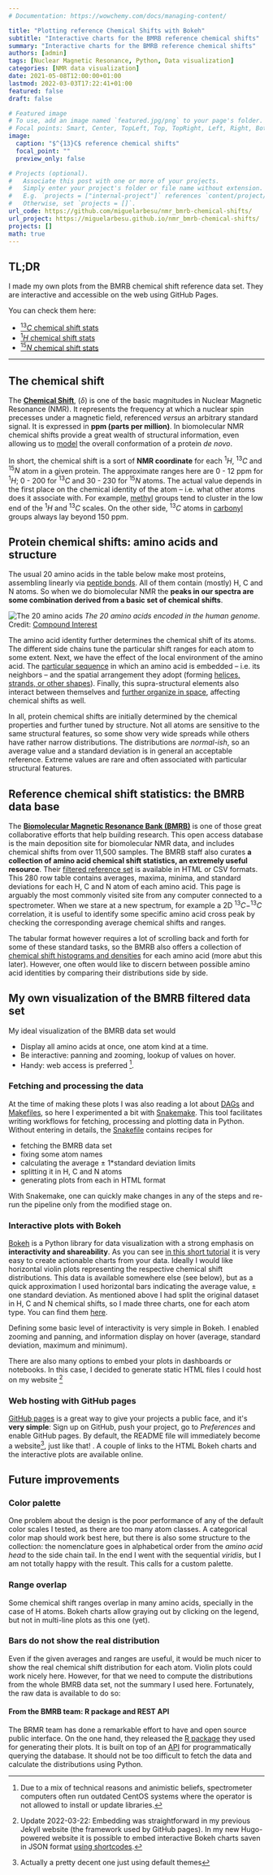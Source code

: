 ```yaml
---
# Documentation: https://wowchemy.com/docs/managing-content/

title: "Plotting reference Chemical Shifts with Bokeh"
subtitle: "Interactive charts for the BMRB reference chemical shifts"
summary: "Interactive charts for the BMRB reference chemical shifts"
authors: [admin]
tags: [Nuclear Magnetic Resonance, Python, Data visualization]
categories: [NMR data visualization]
date: 2021-05-08T12:00:00+01:00
lastmod: 2022-03-03T17:22:41+01:00
featured: false
draft: false

# Featured image
# To use, add an image named `featured.jpg/png` to your page's folder.
# Focal points: Smart, Center, TopLeft, Top, TopRight, Left, Right, BottomLeft, Bottom, BottomRight.
image:
  caption: "$^{13}C$ reference chemical shifts"
  focal_point: ""
  preview_only: false

# Projects (optional).
#   Associate this post with one or more of your projects.
#   Simply enter your project's folder or file name without extension.
#   E.g. `projects = ["internal-project"]` references `content/project/deep-learning/index.md`.
#   Otherwise, set `projects = []`.
url_code: https://github.com/miguelarbesu/nmr_bmrb-chemical-shifts/
url_project: https://miguelarbesu.github.io/nmr_bmrb-chemical-shifts/
projects: []
math: true
---
```


## TL;DR

I made my own plots from the BMRB chemical shift reference data set. They are interactive and accessible on the web using GitHub Pages. 

You can check them here: 

- [$^{13}C$ chemical shift stats](https://miguelarbesu.github.io/nmr_bmrb-chemical-shifts/html/C_bmrb_cs_stats_filtered.html)
- [$^{1}H$ chemical shift stats](https://miguelarbesu.github.io/nmr_bmrb-chemical-shifts/html/H_bmrb_cs_stats_filtered.html)
- [$^{15}N$ chemical shift stats](https://miguelarbesu.github.io/nmr_bmrb-chemical-shifts/html/N_bmrb_cs_stats_filtered.html)

---

## The chemical shift

The [**Chemical Shift**](https://en.wikipedia.org/wiki/Chemical_shift), $(\delta)$ is
one of the basic magnitudes in Nuclear Magnetic Resonance (NMR). It represents the
frequency at which a nuclear spin precesses under a magnetic field, referenced *versus*
an arbitrary standard signal. It is expressed in **ppm (parts per million)**. In
biomolecular NMR chemical shifts provide a great wealth of structural information, even
allowing us to [model](https://en.wikipedia.org/wiki/CS-ROSETTA) the overall
conformation of a protein *de novo*.

In short, the chemical shift is a sort of **NMR coordinate** for each $^{1}H$, $^{13}C$
and  $^{15}N$ atom in a given protein. The approximate ranges here are 0 - 12 ppm for
$^{1}H$; 0 - 200 for $^{13}C$ and 30 - 230 for  $^{15}N$ atoms. The actual value depends
in the first place on the chemical identity of the atom – i.e. what other atoms does it
associate with. For example, [methyl](https://en.wikipedia.org/wiki/Methyl_group) groups
tend to cluster in the low end of the $^{1}H$ and $^{13}C$ scales. On the other side,
$^{13}C$ atoms in [carbonyl](https://en.wikipedia.org/wiki/Carbonyl_group) groups always
lay beyond 150 ppm.

## Protein chemical shifts: amino acids and structure

The usual 20 amino acids in the table below make most proteins, assembling linearly via [peptide bonds](https://en.wikipedia.org/wiki/Peptide_bond). All of them contain (mostly) H, C and N atoms. So when we do biomolecular NMR the **peaks in our spectra are some combination derived from a basic set of chemical shifts**.

![The 20 amino acids](aminoacids.png)
*The 20 amino acids encoded in the human genome*. Credit: [Compound Interest](www.compoundchem.com)

The amino acid identity further determines the chemical shift of its atoms. The different side chains tune the particular shift ranges for each atom to some extent. Next, we have the effect of the local environment of the amino acid. The [particular sequence](https://en.wikipedia.org/wiki/Protein_primary_structure) in which an amino acid is embedded – i.e. its neighbors – and the spatial arrangement they adopt (forming [helices, strands, or other shapes](https://en.wikipedia.org/wiki/Protein_secondary_structure)). Finally, this supra-structural elements also interact between themselves and [further organize in space](https://en.wikipedia.org/wiki/Protein_tertiary_structure), affecting chemical shifts as well. 

In all, protein chemical shifts are initially determined by the chemical properties and further tuned by structure. Not all atoms are sensitive to the same structural features, so some show very wide spreads while others have rather narrow distributions. The distributions are *normal-ish*, so an average value and a standard deviation is in general an acceptable reference. Extreme values are rare and often associated with particular structural features. 

## Reference chemical shift statistics: the BMRB data base 

The [**Biomolecular Magnetic Resonance Bank (BMRB)**](https://bmrb.io/bmrb/) is one of those great collaborative efforts that help building research. This open access database is the main deposition site for biomolecular NMR data, and includes chemical shifts from over 11,500 samples. The BMRB staff also curates **a collection of amino acid chemical shift statistics, an extremely useful resource**. Their [filtered reference set](https://bmrb.io/ref_info/csstats.php?restype=aa&set=filt) is available in HTML or CSV formats. This 280 row table contains averages, maxima, minima, and standard deviations for each H, C and N atom of each amino acid. This page is arguably the most commonly visited site from any computer connected to a spectrometer. When we stare at a new spectrum, for example a 2D $^{13}C-^{13}C$ correlation, it is useful to identify some specific amino acid cross peak by checking the corresponding average chemical shifts and ranges. 

The tabular format however requires a lot of scrolling back and forth for some of these standard tasks, so the BMRB also offers a collection of [chemical shift histograms and densities](https://bmrb.io/histogram/) for each amino acid (more abut this later). However, one often would like to discern between possible amino acid identities by comparing their distributions side by side.

## My own visualization of the BMRB filtered data set

My ideal visualization of the BMRB data set would 

- Display all amino acids at once, one atom kind at a time.
- Be interactive: panning and zooming, lookup of values on hover.
- Handy: web access is preferred [^1].

[^1]: Due to a mix of technical reasons and animistic beliefs, spectrometer computers often run outdated CentOS systems where the operator is not allowed to install or update libraries.

### Fetching and processing the data

At the time  of making these plots I was also reading a lot about [DAGs](https://en.wikipedia.org/wiki/Directed_acyclic_graph) and [Makefiles](https://swcarpentry.github.io/make-novice/02-makefiles/), so here I experimented a bit with [Snakemake](https://snakemake.readthedocs.io/en/stable/). This tool facilitates writing workflows for fetching, processing and plotting data in Python. Without entering in details, the [Snakefile](https://github.com/miguelarbesu/nmr_bmrb-chemical-shifts/blob/master/Snakefile) contains recipes for 
- fetching the BMRB data set
- fixing some atom names
- calculating the average $\pm$ 1\*standard deviation limits
- splitting it in H, C and N atoms
- generating plots from each in HTML format

With Snakemake, one can quickly make changes in any of the steps and re-run the pipeline only from the modified stage on. 

### Interactive plots with Bokeh

[Bokeh](https://bokeh.org/) is a Python library for data visualization with a strong emphasis on **interactivity and shareability**.  As you can see [in this short tutorial](https://realpython.com/python-data-visualization-bokeh/) it is very easy to create actionable charts from your data. Ideally I would like horizontal violin plots representing the respective chemical shift distributions. This data is available somewhere else (see below), but as a quick approximation I used horizontal bars indicating the average value, $\pm$ one standard deviation. As mentioned above I had split the original dataset in H, C and N chemical shifts, so I made three charts, one for each atom type. You can find them [here](https://miguelarbesu.github.io/nmr_bmrb-chemical-shifts/).

Defining some basic level of interactivity is very simple in Bokeh. I enabled zooming
and panning, and information display on hover (average, standard deviation, maximum and
minimum).

There are also many options to embed your plots in dashboards or notebooks. In this case, I decided to generate static HTML files I could host on my website [^3]

[^3]: Update 2022-03-22: Embedding was straightforward in my previous Jekyll website (the framework used by GitHub pages). In my new Hugo-powered website it is possible to embed interactive Bokeh charts saven in JSON format [using shortcodes](https://discourse.gohugo.io/t/help-with-bokeh-shortcode/32070). 

### Web hosting with GitHub pages

[GitHub pages](https://pages.github.com/) is a great way to give your projects a public face, and it's **very simple**: Sign up on GitHub, push your project, go to *Preferences* and enable GitHub pages. By default, the README file will immediately become a website[^2], just like that! . A couple of links to the HTML Bokeh charts and the interactive plots are available online. 

[^2]: Actually a pretty decent one just using default themes

## Future improvements

### Color palette

One problem about the design is the poor performance of any of the default color scales I tested, as there are too many atom classes. A categorical color map should work best here, but there is also some structure to the collection: the nomenclature goes in alphabetical order from the *amino acid head* to the side chain tail. In the end I went with the sequential *viridis*, but I am not totally happy with the result. This calls for a custom palette.

### Range overlap

Some chemical shift ranges overlap in many amino acids, specially in the case of H
atoms. Bokeh charts allow graying out by clicking on the legend, but not in multi-line plots as this one (yet).

### Bars do not show the real distribution

Even if the given averages and ranges are useful, it would be much nicer to show the real chemical shift distribution for each atom. Violin plots could work nicely here. However, for that we need to compute the distributions from the whole BMRB data set, not the summary I used here. Fortunately, the raw data is available to do so:

#### From the BMRB team: R package and REST API

The BRMR team has done a remarkable effort to have and open source public interface. On the one hand, they released the [R package](https://bmrb.io/RBMRB_Doc/) they used for generating their plots. It is built on top of an [API](https://github.com/uwbmrb/BMRB-API) for programmatically querying the database. It should not be too difficult to fetch the data and calculate the distributions using Python.
